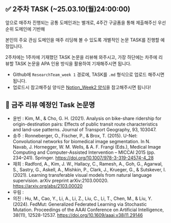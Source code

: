 ## ✅ 2주차 TASK (~25.03.10(월)24:00:00)

앞으로 매주차 진행되는 공통 도메인과는 별개로, 4주간 구글폼을 통해 제출해주신 우선순위 도메인에 기반해

본인의 주요 관심 도메인을 매주 리딩해 볼 수 있도록 개별적인 논문 TASK를 진행할 예정입니다.

2주차에는 1주차에 기재했던 TASK 논문을 리뷰해 와주시고, 가장 하단에는 차주에 리뷰할 TASK 논문을 APA 인용 방식을 활용하여 기재해주시면 됩니다.

- Github에 `ResearchTeam_week 1` 경로에, TASK를 `.md` 형식으로 업로드 해주시면 됩니다.
- 업로드시 참고해주실 양식은 [Notion_Week2 양식](https://www.notion.so/Build-Up-1st-R-team-82311246b0d846f388014482ec481784?pvs=4#1ac0de90854f807a9713fc89ca8ecc44)을 참고해주시면 됩니다!


## 🤔 금주 리뷰 예정인 Task 논문명

- 윤빈 : Kim, M., & Cho, G. H. (2021). Analysis on bike-share ridership for origin-destination pairs: Effects of public transit route characteristics and land-use patterns. Journal of Transport Geography, 93, 103047.
- 송주 : Ronneberger, O., Fischer, P., & Brox, T. (2015). U-Net: Convolutional networks for biomedical image segmentation. In N. Navab, J. Hornegger, W. M. Wells, & A. F. Frangi (Eds.), Medical Image Computing and Computer-Assisted Intervention – MICCAI 2015 (pp. 234–241). Springer. https://doi.org/10.1007/978-3-319-24574-4_28
- 재희 : Radford, A., Kim, J. W., Hallacy, C., Ramesh, A., Goh, G., Agarwal, S., Sastry, G., Askell, A., Mishkin, P., Clark, J., Krueger, G., & Sutskever, I. (2021). Learning transferable visual models from natural language supervision. arXiv preprint arXiv:2103.00020. https://arxiv.org/abs/2103.00020
- 우림 : 
- 의진 : Hu, M., Cao, Y., Li, A., Li, Z., Liu, C., Li, T., Chen, M., & Liu, Y. (2024). FedMut: Generalized Federated Learning via Stochastic Mutation. Proceedings of the AAAI Conference on Artificial Intelligence, 38(11), 12528-12537. https://doi.org/10.1609/aaai.v38i11.29146

